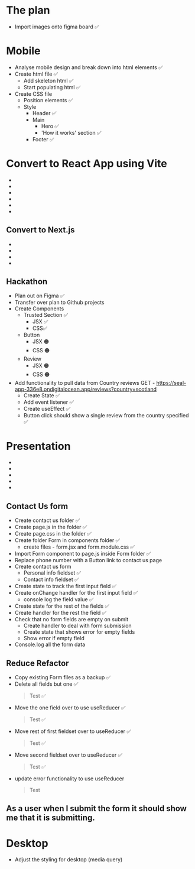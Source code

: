 # The plan

- Import images onto figma board ✅

# Mobile

- Analyse mobile design and break down into html elements ✅
- Create html file ✅
  - Add skeleton html ✅
  - Start populating html ✅
- Create CSS file
  - Position elements ✅
  - Style
    - Header ✅
    - Main
      - Hero ✅
      - 'How it works' section ✅
    - Footer ✅

# Convert to React App using Vite

-
-
-
-
-
-

## Convert to Next.js

-
-
-
-

## Hackathon

- Plan out on Figma ✅
- Transfer over plan to Github projects
- Create Components
  - Trusted Section ✅
    - JSX ✅
    - CSS✅
  - Button
    - JSX 🟠
    - CSS 🟠
  - Review
    - JSX 🟠
    - CSS 🟠
- Add functionality to pull data from Country reviews GET - https://seal-app-336e8.ondigitalocean.app/reviews?country=scotland
  - Create State ✅
  - Add event listener ✅
  - Create useEffect ✅
  - Button click should show a single review from the country specified ✅

# Presentation

-
-
-
-
-

## Contact Us form

- Create contact us folder ✅
- Create page.js in the folder ✅
- Create page.css in the folder ✅
- Create folder Form in components folder ✅
  - create files - form.jsx and form.module.css ✅
- Import Form component to page.js inside Form folder ✅
- Replace phone number with a Button link to contact us page
- Create contact us form
  - Personal info fieldset ✅
  - Contact info fieldset ✅
- Create state to track the first input field ✅
- Create onChange handler for the first input field ✅
  - console log the field value ✅
- Create state for the rest of the fields ✅
- Create handler for the rest the field ✅
- Check that no form fields are empty on submit
  - Create handler to deal with form submission
  - Create state that shows error for empty fields
  - Show error if empty field
- Console.log all the form data

## Reduce Refactor

- Copy existing Form files as a backup ✅
- Delete all fields but one ✅
  > Test ✅
- Move the one field over to use useReducer ✅
  > Test ✅
- Move rest of first fieldset over to useReducer ✅
  > Test ✅
- Move second fieldset over to useReducer ✅
  > Test ✅
- update error functionality to use useReducer
  > Test



As a user when I submit the form it should  show me that it is submitting.
- 
# Desktop

- Adjust the styling for desktop (media query)
